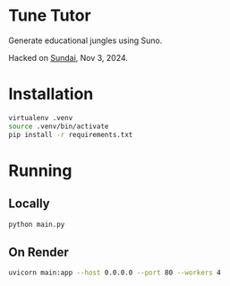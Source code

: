 # Tune Tutor

Generate educational jungles using Suno.

Hacked on [Sundai](https://sundai.club), Nov 3, 2024.

# Installation

```bash
virtualenv .venv
source .venv/bin/activate
pip install -r requirements.txt
```

# Running 

## Locally

```bash
python main.py
```

## On Render
```bash
uvicorn main:app --host 0.0.0.0 --port 80 --workers 4
```